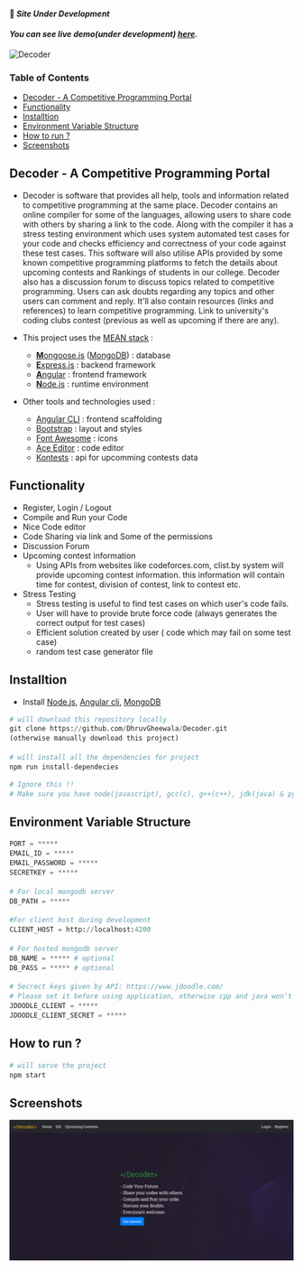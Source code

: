 #### 🔴 **_Site Under Development_**
#### **_You can see live demo(under development) [here](https://decoderforces.netlify.app)._**

<img src="./assets/screenshots/logo.PNG" alt="Decoder"/>

### Table of Contents
- [Decoder - A Competitive Programming Portal](#decoder---a-competitive-programming-portal)
- [Functionality](#functionality)
- [Installtion](#installtion)
- [Environment Variable Structure](#environment-variable-structure)
- [How to run ?](#how-to-run-)
- [Screenshots](#screenshots)

## Decoder - A Competitive Programming Portal
 - Decoder is software that provides all help, tools and information related to competitive programming at the same place. Decoder contains an online compiler for some of the languages, allowing users to share code with others by sharing a link to the code. Along with the compiler it has a stress testing environment which uses system automated test cases for your code and checks efficiency and correctness of your code against these test cases. This software will also utilise APIs provided by some known competitive programming platforms to fetch the details about upcoming contests and Rankings of students in our college. Decoder also has a discussion forum to discuss topics related to competitive programming. Users can ask doubts regarding any topics and other users can comment and reply. It'll also contain resources (links and references) to learn competitive programming. Link to university's coding clubs contest (previous as well as upcoming if there are any).

* This project uses the [MEAN stack](https://en.wikipedia.org/wiki/MEAN_(software_bundle)) :
  * [**M**ongoose.js](http://www.mongoosejs.com) ([MongoDB](https://www.mongodb.com)) : database
  * [**E**xpress.js](http://expressjs.com) : backend framework
  * [**A**ngular](https://angular.io) : frontend framework
  * [**N**ode.js](https://nodejs.org) : runtime environment

* Other tools and technologies used :
  * [Angular CLI](https://cli.angular.io) : frontend scaffolding
  * [Bootstrap](http://www.getbootstrap.com) : layout and styles
  * [Font Awesome](http://fontawesome.com) : icons
  * [Ace Editor](https://ace.c9.io/) : code editor
  * [Kontests](https://www.kontests.net/) : api for upcomming contests data

## Functionality
  - Register, Login / Logout
  - Compile and Run your Code
  - Nice Code editor
  - Code Sharing via link and Some of the permissions
  - Discussion Forum
  - Upcoming contest information
    - Using APIs from websites like codeforces.com, clist.by system will provide upcoming contest information. this information will contain time for contest, division of contest, link to contest etc. 
  - Stress Testing
    - Stress testing is useful to find test cases on which user's code fails.
    - User will have to provide brute force code (always generates the correct output for test cases)
    - Efficient solution created by user ( code which may fail on some test case)
    - random test case generator file

## Installtion
- Install [Node.js](https://nodejs.org/en/), [Angular cli](https://cli.angular.io/), [MongoDB](https://www.mongodb.com/)
```python
# will download this repository locally
git clone https://github.com/DhruvGheewala/Decoder.git
(otherwise manually download this project)

# will install all the dependencies for project
npm run install-dependecies
```

```python
# Ignore this !!
# Make sure you have node(javascript), gcc(c), g++(c++), jdk(java) & python installed in your system / server (which will compile code).
```

## Environment Variable Structure
```python
PORT = *****
EMAIL_ID = *****
EMAIL_PASSWORD = *****
SECRETKEY = *****

# For local mongodb server
DB_PATH = *****

#For client host during development
CLIENT_HOST = http://localhost:4200 

# For hosted mongodb server
DB_NAME = ***** # optional
DB_PASS = ***** # optional

# Secrect keys given by API: https://www.jdoodle.com/
# Please set it before using application, otherwise cpp and java won't work
JDOODLE_CLIENT = *****
JDOODLE_CLIENT_SECRET = *****
```

## How to run ?
```python
# will serve the project
npm start
```

## Screenshots
<!-- - Screenshots are here :) -->
  ![Decoder](assets/screenshots/decoder.gif)
